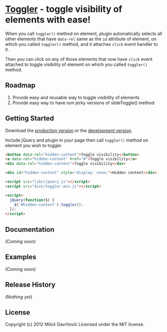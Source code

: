# [Toggler](http://gavrisimo.github.com/toggler/) - toggle visibility of elements with ease!

When you call `toggler()` method on element, plugin automatically selects all
other elements that have `data-rel` same as the `id` attribute of element, on
which you called `toggler()` method, and it attaches `click` event handler to it.

Then you can click on any of those elements that now have `click` event attached
to toggle visibility of element on which you called `toggler()` method.

## Roadmap
1. Provide easy and reusable way to toggle visibility of elements
2. Provide easy way to have *non* jerky versions of slideToggle() method

## Getting Started
Download the [production version][min] or the [development version][max].

[min]: https://raw.github.com/Gavrisimo/toggler/master/dist/toggler.min.js
[max]: https://raw.github.com/Gavrisimo/toggler/master/dist/toggler.js

Include jQuery and plugin in your page then call `toggler()` method on element
you wish to toggle:

```html
<button data-rel="hidden-content">Toggle visibility</button>
<a data-rel="hidden-content" href="#">Toggle visibility</a>
<div data-rel="hidden-content">Toggle visibility</div>

<div id="hidden-content" style="display: none;">Hidden content</div>

<script src="libs/jquery.js"></script>
<script src="dist/toggler.min.js"></script>

<script>
  jQuery(function($) {
    $('#hidden-content').toggler();
  });
</script>
```

## Documentation
_(Coming soon)_

## Examples
_(Coming soon)_

## Release History
_(Nothing yet)_

## License
Copyright (c) 2012 Miloš Gavrilović Licensed under the MIT license.
